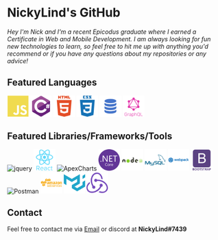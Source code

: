 # NickyLind's GitHub
*_Hey I'm Nick and I'm a recent Epicodus graduate where I earned a Certificate in Web and Mobile Development. I am always looking for fun new technologies to learn, so feel free to hit me up with anything you'd recommend or if you have any questions about my repositories or any advice!_*

## Featured Languages
<div>
<img alt="JavaScript" src="https://raw.githubusercontent.com/devicons/devicon/master/icons/javascript/javascript-plain.svg" width="50px">
<img alt="C#" src="https://raw.githubusercontent.com/devicons/devicon/master/icons/csharp/csharp-original.svg" width="50px">
<img alt="HTML" src="https://raw.githubusercontent.com/devicons/devicon/master/icons/html5/html5-plain-wordmark.svg" width="50px">
<img alt="CSS" src="https://raw.githubusercontent.com/devicons/devicon/master/icons/css3/css3-plain-wordmark.svg" width="50px">
<img alt="SQL" src="https://raw.githubusercontent.com/github/explore/80688e429a7d4ef2fca1e82350fe8e3517d3494d/topics/sql/sql.png" width="50px">
<img alt="GraphQL" src="https://raw.githubusercontent.com/devicons/devicon/master/icons/graphql/graphql-plain-wordmark.svg" width="50px">
</div>

## Featured Libraries/Frameworks/Tools
<div>
<img alt="jquery" src="https://raw.githubusercontent.com/DanielAdeyemi/devicon/master/icons/jquery/jquery-original-wordmark.svg" width="50px">
<img alt="React" src="https://raw.githubusercontent.com/devicons/devicon/master/icons/react/react-original-wordmark.svg" width="50px">
<img alt="ApexCharts" src="https://camo.githubusercontent.com/5ee5535a3f7e5ba870272261173bf12f9e08a14b0e926291b0a31b751de595e3/68747470733a2f2f617065786368617274732e636f6d2f6d656469612f617065786368617274732d6c6f676f2e706e67" width="50px">
<img alt="ASP.Net" src="https://raw.githubusercontent.com/devicons/devicon/master/icons/dotnetcore/dotnetcore-original.svg" width="50px">
<img alt="Node.js" src="https://raw.githubusercontent.com/devicons/devicon/master/icons/nodejs/nodejs-original-wordmark.svg" width="50px">
<img alt="MySQL" src="https://raw.githubusercontent.com/devicons/devicon/master/icons/mysql/mysql-plain-wordmark.svg" width="50px">
<img alt="Webpack" src="https://raw.githubusercontent.com/devicons/devicon/master/icons/webpack/webpack-plain-wordmark.svg" width="50px">
<img alt="Bootstrap" src="https://raw.githubusercontent.com/devicons/devicon/master/icons/bootstrap/bootstrap-plain-wordmark.svg" width="50px">
<img alt="Postman" src="https://www.vectorlogo.zone/logos/getpostman/getpostman-icon.svg" width="50px">
<img alt="AWS" src="https://raw.githubusercontent.com/devicons/devicon/master/icons/amazonwebservices/amazonwebservices-plain-wordmark.svg" width="50px">
<img alt="Material-UI" src="https://raw.githubusercontent.com/devicons/devicon/master/icons/materialui/materialui-plain.svg" width="50px">
<img alt="Redux" src="https://raw.githubusercontent.com/devicons/devicon/master/icons/redux/redux-original.svg" width="50px">
</div>

<!-- 
## Stats
![Nick's GitHub stats](https://github-readme-stats.vercel.app/api?username=NickyLind&show_icons=true&theme=radical&hide=issues,contribs,stars,prs) </br>
(_I noticed the other day that making old repos private removes the commits_ 😥) -->
## Contact
Feel free to contact me via <a href="mailto:nicholaithegreat@gmail.com" alt="nicholaithegreat@gmail.com">Email</a> or discord at **NickyLind#7439**
